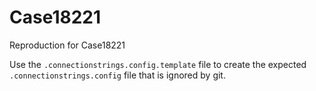 # Case18221
Reproduction for Case18221

Use the `.connectionstrings.config.template` file to create the expected `.connectionstrings.config` file that is ignored by git.
